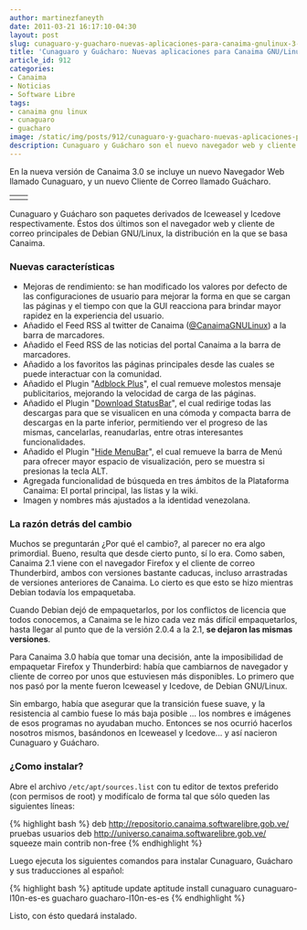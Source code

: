 ```yaml
---
author: martinezfaneyth
date: 2011-03-21 16:17:10-04:30
layout: post
slug: cunaguaro-y-guacharo-nuevas-aplicaciones-para-canaima-gnulinux-3-0
title: 'Cunaguaro y Guácharo: Nuevas aplicaciones para Canaima GNU/Linux 3.0'
article_id: 912
categories:
- Canaima
- Noticias
- Software Libre
tags:
- canaima gnu linux
- cunaguaro
- guacharo
image: /static/img/posts/912/cunaguaro-y-guacharo-nuevas-aplicaciones-para-canaima-gnulinux-3-0__1.jpg
description: Cunaguaro y Guácharo son el nuevo navegador web y cliente de correo de Canaima 3.0
---
```


En la nueva versión de Canaima 3.0 se incluye un nuevo Navegador Web llamado Cunaguaro, y un nuevo Cliente de Correo llamado Guácharo.

|||
|---|---|
|<span class="figure figure-100" data-figure-src="http://huntingbears.com.ve/static/img/posts/912/cunaguaro-y-guacharo-nuevas-aplicaciones-para-canaima-gnulinux-3-0__2.jpg" data-figure-href="http://huntingbears.com.ve/static/img/posts/912/cunaguaro-y-guacharo-nuevas-aplicaciones-para-canaima-gnulinux-3-0__2.jpg"></span>|<span class="figure figure-100" data-figure-src="http://huntingbears.com.ve/static/img/posts/912/cunaguaro-y-guacharo-nuevas-aplicaciones-para-canaima-gnulinux-3-0__4.jpg" data-figure-href="http://huntingbears.com.ve/static/img/posts/912/cunaguaro-y-guacharo-nuevas-aplicaciones-para-canaima-gnulinux-3-0__4.jpg"></span>|

Cunaguaro y Guácharo son paquetes derivados de Iceweasel y Icedove respectivamente. Éstos dos últimos son el navegador web y cliente de correo principales de Debian GNU/Linux, la distribución en la que se basa Canaima.

### Nuevas características

* Mejoras de rendimiento: se han modificado los valores por defecto de las configuraciones de usuario para mejorar la forma en que se cargan las páginas y el tiempo con que la GUI reacciona para brindar mayor rapidez en la experiencia del usuario.
* Añadido el Feed RSS al twitter de Canaima ([@CanaimaGNULinux](http://twitter.com/CanaimaGNULinux)) a la barra de marcadores.
* Añadido el Feed RSS de las noticias del portal Canaima a la barra de marcadores.
* Añadido a los favoritos las páginas principales desde las cuales se puede interactuar con la comunidad.
* Añadido el Plugin "[Adblock Plus](http://addons.mozilla.org/es-ES/firefox/addon/adblock-plus/)", el cual remueve molestos mensaje publicitarios, mejorando la velocidad de carga de las páginas.
* Añadido el Plugin "[Download StatusBar](http://addons.mozilla.org/es-ES/firefox/addon/download-statusbar/)", el cual redirige todas las descargas para que se visualicen en una cómoda y compacta barra de descargas en la parte inferior, permitiendo ver el progreso de las mismas, cancelarlas, reanudarlas, entre otras interesantes funcionalidades.
* Añadido el Plugin "[Hide MenuBar](http://addons.mozilla.org/en-us/firefox/addon/hidemenubar/)", el cual remueve la barra de Menú para ofrecer mayor espacio de visualización, pero se muestra si presionas la tecla ALT.
* Agregada funcionalidad de búsqueda en tres ámbitos de la Plataforma Canaima: El portal principal, las listas y la wiki.
* Imagen y nombres más ajustados a la identidad venezolana.

### La razón detrás del cambio

Muchos se preguntarán ¿Por qué el cambio?, al parecer no era algo primordial. Bueno, resulta que desde cierto punto, sí lo era.
Como saben, Canaima 2.1 viene con el navegador Firefox y el cliente de correo Thunderbird, ambos con versiones bastante caducas, incluso arrastradas de versiones anteriores de Canaima. Lo cierto es que esto se hizo mientras Debian todavía los empaquetaba.

Cuando Debian dejó de empaquetarlos, por los conflictos de licencia que todos conocemos, a Canaima se le hizo cada vez más difícil empaquetarlos, hasta llegar al punto que de la versión 2.0.4 a la 2.1, **se dejaron las mismas versiones**.

Para Canaima 3.0 había que tomar una decisión, ante la imposibilidad de empaquetar Firefox y Thunderbird: había que cambiarnos de navegador y cliente de correo por unos que estuviesen más disponibles. Lo primero que nos pasó por la mente fueron Iceweasel y Icedove, de Debian GNU/Linux.

Sin embargo, había que asegurar que la transición fuese suave, y la resistencia al cambio fuese lo más baja posible ... los nombres e imágenes de esos programas no ayudaban mucho. Entonces se nos ocurrió hacerlos nosotros mismos, basándonos en Iceweasel y Icedove... y así nacieron Cunaguaro y Guácharo.

### ¿Como instalar?

Abre el archivo `/etc/apt/sources.list` con tu editor de textos preferido (con permisos de root) y modifícalo de forma tal que sólo queden las siguientes líneas:

{% highlight bash %}
deb http://repositorio.canaima.softwarelibre.gob.ve/ pruebas usuarios
deb http://universo.canaima.softwarelibre.gob.ve/ squeeze main contrib non-free
{% endhighlight %}

Luego ejecuta los siguientes comandos para instalar Cunaguaro, Guácharo y sus traducciones al español:

{% highlight bash %}
aptitude update
aptitude install cunaguaro cunaguaro-l10n-es-es guacharo guacharo-l10n-es-es
{% endhighlight %}

Listo, con ésto quedará instalado.
